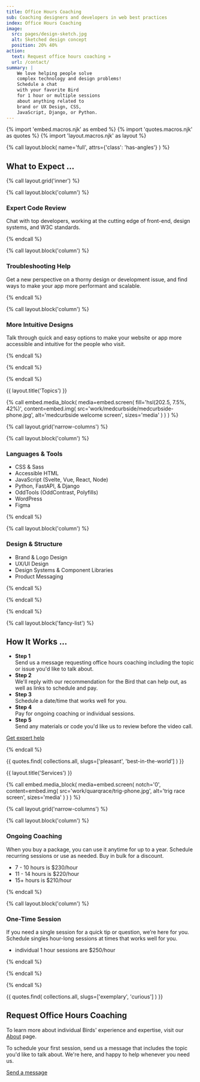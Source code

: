 ```yaml
---
title: Office Hours Coaching
sub: Coaching designers and developers in web best practices
index: Office Hours Coaching
image:
  src: pages/design-sketch.jpg
  alt: Sketched design concept
  position: 20% 40%
action:
  text: Request office hours coaching »
  url: /contact/
summary: |
    We love helping people solve
    complex technology and design problems!
    Schedule a chat
    with your favorite Bird
    for 1 hour or multiple sessions
    about anything related to
    brand or UX Design, CSS,
    JavaScript, Django, or Python.
---
```


{% import 'embed.macros.njk' as embed %}
{% import 'quotes.macros.njk' as quotes %}
{% import 'layout.macros.njk' as layout %}

{% call layout.block(
  name='full',
  attrs={'class': 'has-angles'}
) %}

## What to Expect ...

{% call layout.grid('inner') %}

{% call layout.block('column') %}

### Expert Code Review

Chat with top developers,
working at the cutting edge
of front-end, design systems,
and W3C standards.

{% endcall %}

{% call layout.block('column') %}

### Troubleshooting Help

Get a new perspective
on a thorny design or development issue,
and find ways to make your app
more performant and scalable.

{% endcall %}

{% call layout.block('column') %}

### More Intuitive Designs

Talk through quick and easy options
to make your website or app
more accessible and intuitive
for the people who visit.

{% endcall %}

{% endcall %}

{% endcall %}

{{ layout.title('Topics') }}

{% call embed.media_block(
  media=embed.screen(
    fill='hsl(202.5, 7.5%, 42%)',
    content=embed.img(
      src='work/medcurbside/medcurbside-phone.jpg',
      alt='medcurbside welcome screen',
      sizes='media'
    )
  )
) %}

{% call layout.grid('narrow-columns') %}

{% call layout.block('column') %}

### Languages & Tools

- CSS & Sass
- Accessible HTML
- JavaScript (Svelte, Vue, React, Node)
- Python, FastAPI, & Django
- OddTools (OddContrast, Polyfills)
- WordPress
- Figma


{% endcall %}

{% call layout.block('column') %}

### Design & Structure

- Brand & Logo Design
- UX/UI Design
- Design Systems & Component Libraries
- Product Messaging

{% endcall %}

{% endcall %}

{% endcall %}

{% call layout.block('fancy-list') %}

## How It Works ...

- **Step 1** \
  Send us a message
  requesting office hours coaching
  including the topic or issue
  you'd like to talk about.
- **Step 2** \
  We'll reply with our recommendation
  for the Bird that can help out,
  as well as links to schedule and pay.
- **Step 3** \
  Schedule a date/time
  that works well for you.
- **Step 4** \
  Pay for ongoing coaching
  or individual sessions.
- **Step 5** \
  Send any materials or code
  you'd like us to review
 before the video call.

 [Get expert help](/contact/)

{% endcall %}

{{ quotes.find(
  collections.all,
  slugs=['pleasant', 'best-in-the-world']
) }}

{{ layout.title('Services') }}

{% call embed.media_block(
  media=embed.screen(
    notch='0',
    content=embed.img(
      src='work/quarqrace/trig-phone.jpg',
      alt='trig race screen',
      sizes='media'
    )
  )
) %}

{% call layout.grid('narrow-columns') %}

{% call layout.block('column') %}

### Ongoing Coaching

When you buy a package,
you can use it anytime for up to a year.
Schedule recurring sessions
or use as needed.
Buy in bulk for a discount.

- 7 - 10 hours is $230/hour
- 11 - 14 hours is $220/hour
- 15+ hours is $210/hour

{% endcall %}

{% call layout.block('column') %}

### One-Time Session
If you need a single session
for a quick tip or question,
we’re here for you.
Schedule singles hour-long sessions
at times that works well for you.

- individual 1 hour sessions are $250/hour

{% endcall %}

{% endcall %}

{% endcall %}

{{ quotes.find(
  collections.all,
  slugs=['exemplary', 'curious']
) }}

## Request Office Hours Coaching
To learn more
about individual Birds'
experience and expertise,
visit our [About](/about) page.

To schedule your first session,
send us a message that includes
the topic you'd like to talk about.
We're here,
and happy to help
whenever you need us.

[Send a message](/contact/)

